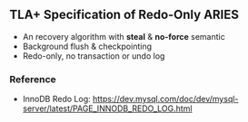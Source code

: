 ## TLA+ Specification of Redo-Only ARIES
* An recovery algorithm with **steal** & **no-force** semantic
* Background flush & checkpointing
* Redo-only, no transaction or undo log
### Reference
* InnoDB Redo Log: https://dev.mysql.com/doc/dev/mysql-server/latest/PAGE_INNODB_REDO_LOG.html
